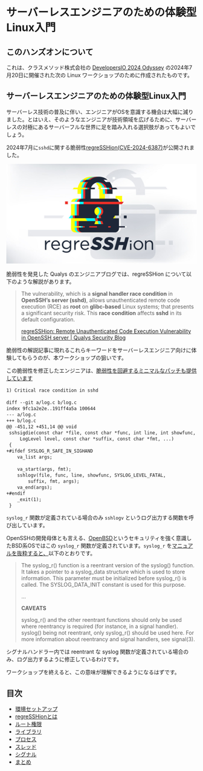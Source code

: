 # サーバーレスエンジニアのための体験型Linux入門

## このハンズオンについて

これは、クラスメソッド株式会社の [DevelopersIO 2024 Odyssey](https://classmethod.jp/m/odyssey/) の2024年7月20日に開催された次の Linux ワークショップのために作成されたものです。

## サーバーレスエンジニアのための体験型Linux入門

サーバーレス技術の普及に伴い、エンジニアがOSを意識する機会は大幅に減りました。とはいえ、そのようなエンジニアが技術領域を広げるために、サーバーレスの対極にあるサーバーフルな世界に足を踏み入れる選択肢があってもよいでしょう。

2024年7月に`sshd`に関する脆弱性[regreSSHion(CVE-2024-6387)](https://unit42.paloaltonetworks.com/threat-brief-cve-2024-6387-openssh/)が公開されました。

![](Q-regreSSHion.jpg)

脆弱性を発見した Qualys のエンジニアブログでは、regreSSHion について以下のような解説があります。

> The vulnerability, which is a **signal handler race condition** in **OpenSSH’s server (sshd)**, allows unauthenticated remote code execution (RCE) as **root** on **glibc-based** Linux systems; that presents a significant security risk. This **race condition** affects **sshd** in its default configuration.
>
> [regreSSHion: Remote Unauthenticated Code Execution Vulnerability in OpenSSH server \| Qualys Security Blog](https://blog.qualys.com/vulnerabilities-threat-research/2024/07/01/regresshion-remote-unauthenticated-code-execution-vulnerability-in-openssh-server)

脆弱性の解説記事に現れるこれらキーワードをサーバーレスエンジニア向けに体験してもらうのが、本ワークショップの狙いです。

この脆弱性を修正したエンジニアは、[脆弱性を回避するミニマルなパッチも提供しています](https://marc.info/?l=oss-security&m=171982317624594)

```
1) Critical race condition in sshd

diff --git a/log.c b/log.c
index 9fc1a2e2e..191ff4a5a 100644
--- a/log.c
+++ b/log.c
@@ -451,12 +451,14 @@ void
 sshsigdie(const char *file, const char *func, int line, int showfunc,
     LogLevel level, const char *suffix, const char *fmt, ...)
 {
+#ifdef SYSLOG_R_SAFE_IN_SIGHAND
 	va_list args;
 
 	va_start(args, fmt);
 	sshlogv(file, func, line, showfunc, SYSLOG_LEVEL_FATAL,
 	    suffix, fmt, args);
 	va_end(args);
+#endif
 	_exit(1);
 }
```

`syslog_r` 関数が定義されている場合のみ `sshlogv` というログ出力する関数を呼び出しています。

OpenSSHの開発母体とも言える、[OpenBSD](https://www.openbsd.org/)というセキュリティを強く意識したBSD系OSではこの `syslog_r` 関数が定義されています。`syslog_r` を[マニュアルを抜粋すると、](https://man.openbsd.org/syslog.3)以下のとおりです。

> The syslog_r() function is a reentrant version of the syslog() function. It takes a pointer to a syslog_data structure which is used to store information. This parameter must be initialized before syslog_r() is called. The SYSLOG_DATA_INIT constant is used for this purpose.
> 
> ...
> 
> **CAVEATS**
> 
> syslog_r() and the other reentrant functions should only be used where reentrancy is required (for instance, in a signal handler). syslog() being not reentrant, only syslog_r() should be used here. For more information about reentrancy and signal handlers, see signal(3).

シグナルハンドラー内では reentrant な syslog 関数が定義されている場合のみ、ログ出力するように修正しているわけです。

ワークショップを終えると、この意味が理解できるようになるはずです。

## 目次

- [環境セットアップ](setup/README.md)
- [regreSSHionとは](regresshion/README.md)
- [ルート権限](root/README.md)
- [ライブラリ](library/README.md)
- [プロセス](process/README.md)
- [スレッド](thread/README.md)
- [シグナル](signal/README.md)
- [まとめ](summary/README.md)
